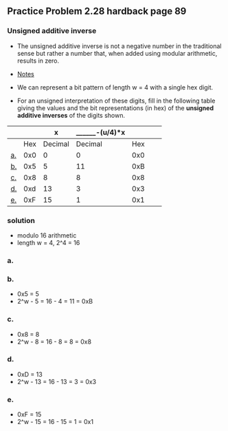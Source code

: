 ## Practice Problem 2.28 hardback page 89

### Unsigned additive inverse

- The unsigned additive inverse is not a negative number in the traditional sense but rather a number that, when added using modular arithmetic, results in zero.

- [Notes](../misc.md#twos-complement-addition)

- We can represent a bit pattern of length w = 4 with a single hex digit. 
- For an unsigned interpretation of these digits, fill in the following table giving the values and the bit representations (in hex) of the **unsigned additive inverses** of the digits shown.


|||x|______-(u/4)*x||||
|---|---|---|---|---|---|---|
||Hex|Decimal|Decimal|Hex
|[a.](#a)|0x0|0|0|0x0|
|[b.](#b)|0x5|5|11|0xB|
|[c.](#c)|0x8|8|8|0x8|
|[d.](#d)|0xd|13|3|0x3|
|[e.](#e)|0xF|15|1|0x1|


### solution
- modulo 16 arithmetic
- length w = 4, 2^4 = 16
### a.
### b.
- 0x5 = 5
- 2^w - 5 = 16 - 4 = 11 = 0xB
### c.
- 0x8 = 8
- 2^w - 8 = 16 - 8 = 8 = 0x8
### d.
- 0xD = 13
- 2^w - 13 = 16 - 13 = 3 = 0x3
### e.
- 0xF = 15
- 2^w - 15 = 16 - 15 = 1 = 0x1

<!-- (-u/4*x)+x = 16

u = 8
(-8/4*8)+8 = 16

-16 + 8 = -8

(-u/4*x)+x = 16

(-u/4*13)+13 = 16 -->

